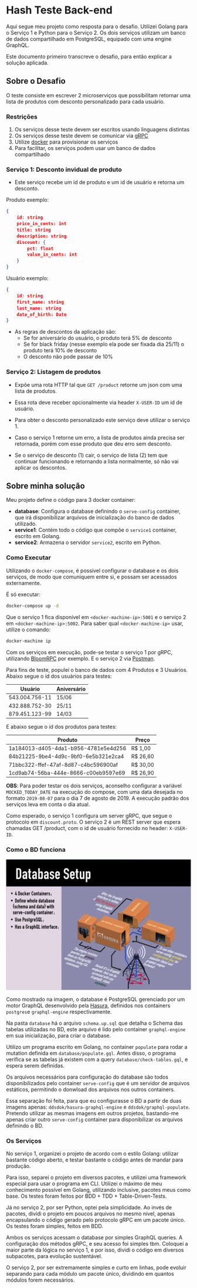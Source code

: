 # Hash Teste Back-end

Aqui segue meu projeto como resposta para o desafio. Utilizei Golang para o Serviço 1 e Python para o Serviço 2. Os dois serviços utilizam um banco de dados compartilhado em PostgreSQL, equipado com uma engine GraphQL.

Este documento primeiro transcreve o desafio, para então explicar a solução aplicada.

## Sobre o Desafio

O teste consiste em escrever 2 microserviços que possibilitam retornar uma lista de produtos com desconto personalizado para cada usuário.

### Restrições

 1. Os serviços desse teste devem ser escritos usando linguagens distintas
 2. Os serviços desse teste devem se comunicar via [gRPC](https://grpc.io/)
 3. Utilize [docker](https://www.docker.com/) para provisionar os serviços
 4. Para facilitar, os serviços podem usar um banco de dados compartilhado

### Serviço 1: Desconto invidual de produto

* Este serviço recebe um id de produto e um id de usuário e retorna um desconto.

Produto exemplo:

```json
{
    id: string
    price_in_cents: int
    title: string
    description: string
    discount: {
        pct: float
        value_in_cents: int
    }
}
```

Usuário exemplo:

```json
{
    id: string
    first_name: string
    last_name: string
    date_of_birth: Date
}
```

* As regras de descontos da aplicação são:
  * Se for aniversário do usuário, o produto terá 5% de desconto
  * Se for black friday (nesse exemplo ela pode ser fixada dia 25/11) o produto terá 10% de desconto
  * O desconto não pode passar de 10%

### Serviço 2: Listagem de produtos

* Expõe uma rota HTTP tal que `GET /product` retorne um json com uma
lista de produtos.

* Essa rota deve receber opcionalmente via header `X-USER-ID` um id de usuário.

* Para obter o desconto personalizado este serviço deve utilizar o serviço 1.

* Caso o serviço 1 retorne um erro, a lista de produtos ainda precisa ser retornada, porém com esse produto que deu erro sem desconto.

* Se o serviço de desconto (1) cair, o serviço de lista (2) tem que continuar funcionando e retornando a lista normalmente, só não vai aplicar os descontos.

## Sobre minha solução

Meu projeto define o código para 3 docker container:

* **database**: Configura o database definindo o `serve-config` container, que irá disponibilizar arquivos de inicialização do banco de dados utilizado.
* **service1**: Contém todo o código que compõe o `service1` container, escrito em Golang.
* **service2**: Armazena o servidor `service2`, escrito em Python.

### Como Executar

Utilizando o `docker-compose`, é possível configurar o database e os dois serviços, de modo que comuniquem entre si, e possam ser acessados externamente.

É só executar:

```sh
docker-compose up -d
```

Que o serviço 1 fica disponível em `<docker-machine-ip>:5001` e o serviço 2 em `<docker-machine-ip>:5002`. Para saber qual `<docker-machine-ip>` usar, utilize o comando:

```sh
docker-machine ip
```

Com os serviços em execução, pode-se testar o serviço 1 por gRPC, utilizando [BloomRPC](https://github.com/uw-labs/bloomrpc) por exemplo. E o serviço 2 via [Postman](https://www.getpostman.com).

Para fins de teste, populei o banco de dados com 4 Produtos e 3 Usuários. Abaixo segue o id dos usuários para testes:

 Usuário | Aniversário
 ------- | -----------
 543.004.756-11 | 15/06
 432.888.752-30 | 25/11
 879.451.123-99 | 14/03

E abaixo segue o id dos produtos para testes:

 Produto | Preço
 ------- | -----
 1a184013-d405-4da1-b956-4781e5e4d256 | R$ 1,00
 84b21225-9be4-4d9c-9bf0-6e5b321e2ca4 | R$ 26,60
 71bbc322-ffef-47af-8d87-c4bc596900af | R$ 30,00
 1cd9ab74-56ba-444e-8666-c00eb9597e69 | R$ 26,90

 **OBS**: Para poder testar os dois serviços, aconselho configurar a variável `MOCKED_TODAY_DATE` na execução do compose, com uma data desejada no formato `2019-08-07` para o dia 7 de agosto de 2019. A execução padrão dos serviços leva em conta o dia atual.

 Como esperado, o serviço 1 configura um server gRPC, que segue o protocolo em `discount.proto`. O serviço 2 é um REST server que espera chamadas GET /product, com o id de usuário fornecido no header: `X-USER-ID`.

### Como o BD funciona

![](https://raw.githubusercontent.com/ddspog/hashlab-hiring-backapply/master/img/database-setup.png)

Como mostrado na imagem, o database é PostgreSQL gerenciado por um motor GraphQL desenvolvido pela [Hasura](https://hasura.io), definidos nos containers `postgres`e `graphql-engine` respectivamente. 

Na pasta `database` há o arquivo `schema.up.sql` que detalha o Schema das tabelas utilizadas no BD, este arquivo é lido pelo container `graphql-engine` em sua inicialização, para criar o database.

Utilizo um programa escrito em Golang, no container `populate` para rodar a mutation definida em `database/populate.gql`. Antes disso, o programa verifica se as tabelas já existem com a query `database/check-tables.gql`, e espera serem definidas.

Os arquivos necessários para configuração do database são todos disponibilizados pelo container `serve-config` que é um servidor de arquivos estáticos, permitindo o donwload dos arquivos nos outros containers.

Essa separação foi feita, para que eu configurasse o BD a partir de duas imagens apenas: `ddsdok/hasura-graphql-engine` e `ddsdok/graphql-populate`. Pretendo utilizar as mesmas imagens em outros projetos, bastando-me apenas criar outro `serve-config` container para disponibilizar os arquivos definindo o BD.

### Os Serviços

No serviço 1, organizei o projeto de acordo com o estilo Golang: utilizar bastante código aberto, e testar bastante o código antes de mandar para produção.

Para isso, separei o projeto em diversos pacotes, e utilizei uma framework especial para usar o programa em CLI. Utilizei o máximo de meu conhecimento possível em Golang, utilizando inclusive, pacotes meus como base. Os testes foram feitos por BDD + TDD + Table-Driven-Tests.

Já no serviço 2, por ser Python, optei pela simplicidade. Ao invés de pacotes, dividi o projeto em poucos arquivos no mesmo nível, apenas encapsulando o código gerado pelo protocolo gRPC em um pacote único. Os testes foram simples, feitos em BDD.

Ambos os serviços acessam o database por simples GraphQL queries. A configuração dos métodos gRPC, e seu acesso foi simples tbm. Coloquei a maior parte da lógica no serviço 1, e por isso, dividi o código em diversos subpacotes, para evolução sustentável.

O serviço 2, por ser extremamente simples e curto em linhas, pode evoluir separando para cada módulo um pacote único, dividindo em quantos módulos forem necessários.

<!-- Envie o resultado do seu desafio para dev@hash.com.br (ele pode ser open source!). Em até uma semana marcaremos uma conversa com você após analisarmos seu desafio. -->

<!-- ## Avaliação

1. Conversaremos sobre a estrutura do código, escolha do banco, e outras decisões que foram tomadas
2. Discutiremos como esse sistema evoluiria ao longo do tempo
3. Considere que as regras de descontos irão mudar com o tempo
4. Considere que mais pessoas irão trabalhar junto com você nesse projeto -->
